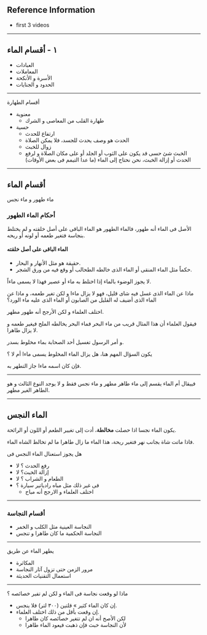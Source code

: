 ## Reference Information
- first 3 videos
---
## ١ - أقسام الماء


- العبادات
- المعاملات
- الأسرة و الأنكحة
- الحدود و الجنايات
---
أقسام الطهارة
- معنوية
   - طهارة القلب من المعاصى و الشرك
- حسية
   - ارتفاع للحدث
    - الحدث هو وصف يحدث للجسد، فلا يمكن الصلاة
   - زوال للخبث
    -  الخبث شئ حسى قد يكون على الثوب أو الجلد أو على مكان الصلاة
و لرفع الحدث أو إزالة الخبث، نحن نحتاج إلى الماء (ما عدا التيمم فى بعض الأوقات)
 ---

## أقسام الماء
ماء طهور و ماء نجس
### أحكام الماء الطهور
 
الأصل فى الماء أنه طهور، فالماء الطهور هو الماء الباقى على أصل خلقته و لم يختلط بنجاسة فتغير طعمه أو لونه أو ريحه.

#### الماء الباقى على أصل خلقته
- حقيقة
هو مثل الأنهار و البحار.
- حكماً
مثل الماء المنقى أو الماء الذى خالطه الطحالب أو وقع فيه من ورق الشجر.

لا يجوز الوضوء بالماء إذا اختلط به ماء أو عصير فهذا لا يسمى ماءاً.

ماذا عن الماء الذى غسل فيه شاى قليل، فهو لا يزال ماءا و لكن تغير طعمه، و ماذا عن الماء الذى أضيف له القليل من الصابون أو الماء الذى عليه ماء الورد؟

اختلف العلماء و لكن الأرجح أنه طهور مطهر.

فيقول العلماء أن هذا المثال قريب من ماء البحر فماء البحر يخالطه الملح فيغير طعمه و لا يزال طاهرا.

و أمر الرسول تغسيل أحد الصحابة بماء مخلوط بسدر.


يكون السؤال المهم هنا، هل يزال الماء المخلوط يسمى ماءا أم لا ؟

فإن كان اسمه ماءا جاز التطهر به.

---
فييقال أم الماء يقسم إلى ماء طاهر مطهر و ماء نجس فقط و لا يوجد النوع الثالث و هو الطاهر الغير مطهر.

---
## الماء النجس
يكون الماء نجسا اذا حصلت **مخالطة**، أدت إلى تغيير الطعم أو اللون أو الرائحة.

فاذا ماتت شاة بجانب نهر فتغير ريحة، هذا الماء ما زال طاهرا ما لم تخالط الشاه الماء.

هل يجوز استعنال الماء النجس فى 
- رفع الحدث ؟ لا
- إزالة الخبث؟ لا
- الطعام و الشراب ؟ لا
- فى غير ذلك مثل مباه رادياتير سيارة ؟
    - اختلف العلماء و الارجح أنه مباح
---
### أقسام النجاسة
- النجاسة العينية
مثل الكلب و الخمر
- النجاسة الحكمية
ما كان طاهرا و تنجس
---
يطهر الماء عن طريق
- المكاثرة
- مرور الزمن حتى تزول آثار النجاسة
- استعمال التقنيات الحديثة
---
ماذا لو وقعت نجاسة فى الماء و لكن لم تفير خصائصه ؟

- إن كان الماء كثير » قلتين (٣٠٠ لتر) فلا ينجس.
- إن وقعت بأقل من ذلك اختلف العلماء.
    - لكن الأصح أنه ان لم تتغير خصائصه كان طاهرا
    - لأن النجاسة خبث فإن ذهبت فيعود الماء طاهرا

